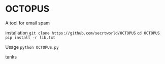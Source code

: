# OCTOPUS
A tool for email spam

installation
`git clone https://github.com/secrtworld/OCTOPUS`
`cd OCTOPUS`
`pip install -r lib.txt`

Usage
`python OCTOPUS.py`

tanks
